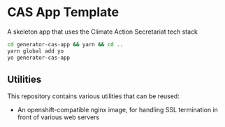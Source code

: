 # CAS App Template

A skeleton app that uses the Climate Action Secretariat tech stack

```bash
cd generator-cas-app && yarn && cd ..
yarn global add yo
yo generator-cas-app
```

## Utilities

This repository contains various utilities that can be reused:

- An openshift-compatible nginx image, for handling SSL termination in front of various web servers
